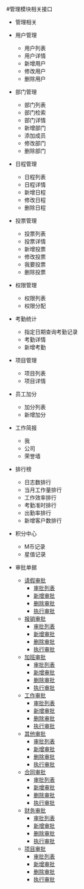 #管理模块相关接口

* 管理相关
 * 用户管理
   * 用户列表
   * 用户详情
   * 新增用户
   * 修改用户
   * 删除用户
 * 部门管理
   * 部门列表
   * 部门检索
   * 部门详情
   * 新增部门
   * 添加成员
   * 修改部门
   * 删除部门
 * 日程管理
   * 日程列表
   * 日程详情
   * 新增日程
   * 修改日程
   * 删除日程
 * 投票管理
   * 投票列表
   * 投票详情
   * 新增投票
   * 修改投票
   * 我要投票
   * 删除投票
 * 权限管理
   * 权限列表
   * 权限分配
 * 考勤统计
   * 指定日期查询考勤记录
   * 考勤详情
   * 新增考勤
 * 项目管理
   * 项目列表
   * 项目详情
 * 员工加分
   * 加分列表
   * 新增加分
 * 工作简报
   * 我
   * 公司
   * 荣誉墙
 * 排行榜
   * 日志数排行
   * 当月工作量排行
   * 工作效率排行
   * 考勤准时排行
   * 出勤率排行
   * 新增客户数排行
 * 积分中心
   * M币记录
   * 星值记录
   


* 审批单据
    * [请假审批](./approval/leave.md)
      * [审批列表](./approval/leave.md)
      * [新增审批](./approval/leave.md)
      * [删除审批](./approval/leave.md)
      * [执行审批](./approval/leave.md)
    * [报销审批](./approval/expense.md)
      * [审批列表](./approval/expense.md)
      * [新增审批](./approval/expense.md)
      * [删除审批](./approval/expense.md)
      * [执行审批](./approval/expense.md)
    * [加班审批](./approval/overtime.md)
      * [审批列表](./approval/overtime.md)
      * [新增审批](./approval/overtime.md)
      * [删除审批](./approval/overtime.md)
      * [执行审批](./approval/overtime.md)
    * [工作审批](../app/tasks.md)
      * [审批列表](../app/tasks.md)
      * [新增审批](../app/tasks.md)
      * [删除审批](../app/tasks.md)
      * [执行审批](../app/tasks.md)
    * [其他审批](./approval/other.md)
      * [审批列表](./approval/other.md)
      * [新增审批](./approval/other.md)
      * [删除审批](./approval/other.md)
      * [执行审批](./approval/other.md)
    * [合同审批](./approval/contracts.md)
      * [审批列表](./approval/contracts.md)
      * [新增审批](./approval/contracts.md)
      * [删除审批](./approval/contracts.md)
      * [执行审批](./approval/contracts.md)
    * [财务审批](./approval/finance.md)
      * [审批列表](./approval/finance.md)
      * [新增审批](./approval/finance.md)
      * [删除审批](./approval/finance.md)
      * [执行审批](./approval/finance.md)
    * [项目审批](./approval/project.md)
      * [审批列表](./approval/project.md)
      * [新增审批](./approval/project.md)
      * [删除审批](./approval/project.md)
      * [执行审批](./approval/project.md)